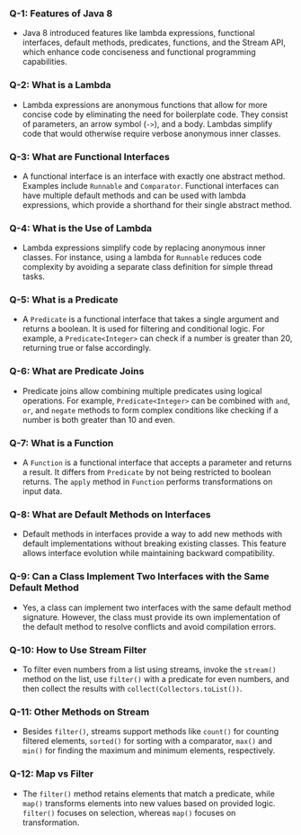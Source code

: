 ### Q-1: Features of Java 8

- Java 8 introduced features like lambda expressions, functional interfaces, default methods, predicates, functions, and the Stream API, which enhance code conciseness and functional programming capabilities.

### Q-2: What is a Lambda

- Lambda expressions are anonymous functions that allow for more concise code by eliminating the need for boilerplate code. They consist of parameters, an arrow symbol (`->`), and a body. Lambdas simplify code that would otherwise require verbose anonymous inner classes.

### Q-3: What are Functional Interfaces

- A functional interface is an interface with exactly one abstract method. Examples include `Runnable` and `Comparator`. Functional interfaces can have multiple default methods and can be used with lambda expressions, which provide a shorthand for their single abstract method.

### Q-4: What is the Use of Lambda

- Lambda expressions simplify code by replacing anonymous inner classes. For instance, using a lambda for `Runnable` reduces code complexity by avoiding a separate class definition for simple thread tasks.

### Q-5: What is a Predicate

- A `Predicate` is a functional interface that takes a single argument and returns a boolean. It is used for filtering and conditional logic. For example, a `Predicate<Integer>` can check if a number is greater than 20, returning true or false accordingly.

### Q-6: What are Predicate Joins

- Predicate joins allow combining multiple predicates using logical operations. For example, `Predicate<Integer>` can be combined with `and`, `or`, and `negate` methods to form complex conditions like checking if a number is both greater than 10 and even.

### Q-7: What is a Function

- A `Function` is a functional interface that accepts a parameter and returns a result. It differs from `Predicate` by not being restricted to boolean returns. The `apply` method in `Function` performs transformations on input data.

### Q-8: What are Default Methods on Interfaces

- Default methods in interfaces provide a way to add new methods with default implementations without breaking existing classes. This feature allows interface evolution while maintaining backward compatibility.

### Q-9: Can a Class Implement Two Interfaces with the Same Default Method

- Yes, a class can implement two interfaces with the same default method signature. However, the class must provide its own implementation of the default method to resolve conflicts and avoid compilation errors.

### Q-10: How to Use Stream Filter

- To filter even numbers from a list using streams, invoke the `stream()` method on the list, use `filter()` with a predicate for even numbers, and then collect the results with `collect(Collectors.toList())`.

### Q-11: Other Methods on Stream

- Besides `filter()`, streams support methods like `count()` for counting filtered elements, `sorted()` for sorting with a comparator, `max()` and `min()` for finding the maximum and minimum elements, respectively.

### Q-12: Map vs Filter

- The `filter()` method retains elements that match a predicate, while `map()` transforms elements into new values based on provided logic. `filter()` focuses on selection, whereas `map()` focuses on transformation.
